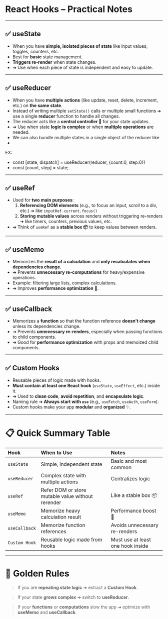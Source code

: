 # React Hooks – Practical Notes

---

## ✅ useState
- When you have **simple, isolated pieces of state** like input values, toggles, counters, etc.
- Best for **basic** state management.
- **Triggers re-render** when state changes.
- ➔ Use when each piece of state is independent and easy to update.

---

## ✅ useReducer
- When you have **multiple actions** (like update, reset, delete, increment, etc.) on **the same state**.
- Instead of writing multiple `setState()` calls or multiple small functions ➔ use a single **reducer** function to handle all changes.
- The reducer acts like a **central controller 🧠** for your state updates.
- ➔ Use when state **logic is complex** or when **multiple operations** are needed.
- We can also bundle multiple states in a single object of the reducer like
-
EX:
- const [state, dispatch] = useReducer(reducer, {count:0, step:0})
- const [count, step] = state;

---

## ✅ useRef
- Used for **two main purposes**:
  1. **Referencing DOM elements** (e.g., to focus an input, scroll to a div, etc.) ➔ like `inputRef.current.focus()`
  2. **Storing mutable values** across renders without triggering re-renders ➔ like timers, counters, previous values, etc.
- ➔ Think of `useRef` as a **stable box 📦** to keep values between renders.

---

## ✅ useMemo
- Memorizes the **result of a calculation** and **only recalculates when dependencies change**.
- ➔ Prevents **unnecessary re-computations** for heavy/expensive operations.
- Example: filtering large lists, complex calculations.
- ➔ Improves **performance optimization** 🚀.

---

## ✅ useCallback
- Memorizes a **function** so that the function reference **doesn't change** unless its dependencies change.
- ➔ Prevents **unnecessary re-renders**, especially when passing functions to child components.
- ➔ Good for **performance optimization** with props and memoized child components.

---

## ✅ Custom Hooks
- Reusable pieces of logic made with hooks.
- **Must contain at least one React hook** (`useState`, `useEffect`, etc.) inside it.
- ➔ Used to **clean code**, **avoid repetition**, and **encapsulate logic**.
- Naming rule ➔ **Always start with `use`** (e.g., `useFetch`, `useAuth`, `useForm`).
- Custom hooks make your app **modular** and **organized** ✨.

---

# 📋 Quick Summary Table

| Hook          | When to Use                                    | Notes                                  |
| :------------ | :--------------------------------------------- | :------------------------------------- |
| `useState`    | Simple, independent state                      | Basic and most common                  |
| `useReducer`  | Complex state with multiple actions            | Centralizes logic                      |
| `useRef`      | Refer DOM or store mutable value without rerender | Like a stable box 📦                |
| `useMemo`     | Memorize heavy calculation result              | Performance boost 🚀                   |
| `useCallback` | Memorize function references                   | Avoids unnecessary re-renders          |
| `Custom Hook` | Reusable logic made from hooks                 | Must use at least one hook inside      |

---

# 🧠 Golden Rules

> If you are **repeating state logic** ➔ extract a **Custom Hook**.

> If your state **grows complex** ➔ switch to **useReducer**.

> If your **functions** or **computations** slow the app ➔ optimize with **useMemo** and **useCallback**.
